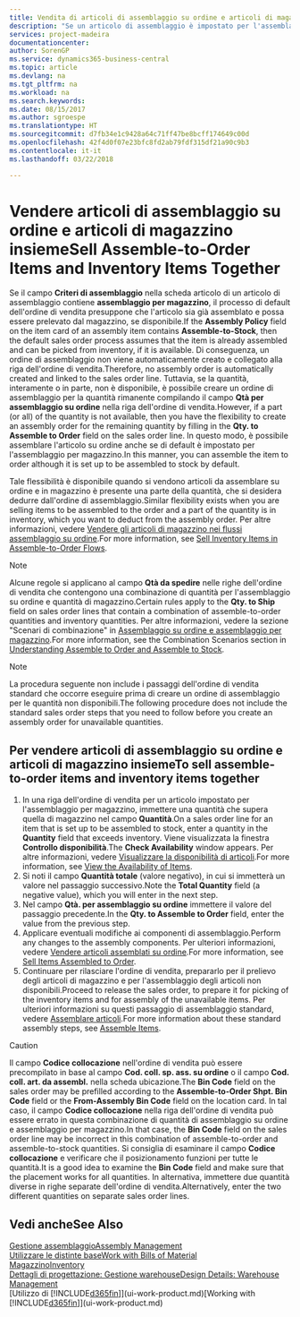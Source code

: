```yaml
---
title: Vendita di articoli di assemblaggio su ordine e articoli di magazzino insieme | Microsoft Docs
description: "Se un articolo di assemblaggio è impostato per l'assemblaggio per magazzino, il processo dell'ordine di vendita di default presuppone che l'articolo sia già assemblato e che possa essere prelevato dal magazzino, se disponibile. Tuttavia se una parte (o tutta) della quantità non è disponibile, è possibile scegliere al volo di creare un ordine di assemblaggio per la quantità rimanente."
services: project-madeira
documentationcenter: 
author: SorenGP
ms.service: dynamics365-business-central
ms.topic: article
ms.devlang: na
ms.tgt_pltfrm: na
ms.workload: na
ms.search.keywords: 
ms.date: 08/15/2017
ms.author: sgroespe
ms.translationtype: HT
ms.sourcegitcommit: d7fb34e1c9428a64c71ff47be8bcff174649c00d
ms.openlocfilehash: 42f4d0f07e23bfc8fd2ab79fdf315df21a90c9b3
ms.contentlocale: it-it
ms.lasthandoff: 03/22/2018

---
```

# <a name="sell-assemble-to-order-items-and-inventory-items-together"></a><span data-ttu-id="6889b-104">Vendere articoli di assemblaggio su ordine e articoli di magazzino insieme</span><span class="sxs-lookup"><span data-stu-id="6889b-104">Sell Assemble-to-Order Items and Inventory Items Together</span></span>
<span data-ttu-id="6889b-105">Se il campo **Criteri di assemblaggio** nella scheda articolo di un articolo di assemblaggio contiene **assemblaggio per magazzino**, il processo di default dell'ordine di vendita presuppone che l'articolo sia già assemblato e possa essere prelevato dal magazzino, se disponibile.</span><span class="sxs-lookup"><span data-stu-id="6889b-105">If the **Assembly Policy** field on the item card of an assembly item contains **Assemble-to-Stock**, then the default sales order process assumes that the item is already assembled and can be picked from inventory, if it is available.</span></span> <span data-ttu-id="6889b-106">Di conseguenza, un ordine di assemblaggio non viene automaticamente creato e collegato alla riga dell'ordine di vendita.</span><span class="sxs-lookup"><span data-stu-id="6889b-106">Therefore, no assembly order is automatically created and linked to the sales order line.</span></span> <span data-ttu-id="6889b-107">Tuttavia, se la quantità, interamente o in parte, non è disponibile, è possibile creare un ordine di assemblaggio per la quantità rimanente compilando il campo **Qtà per assemblaggio su ordine** nella riga dell'ordine di vendita.</span><span class="sxs-lookup"><span data-stu-id="6889b-107">However, if a part (or all) of the quantity is not available, then you have the flexibility to create an assembly order for the remaining quantity by filling in the **Qty. to Assemble to Order** field on the sales order line.</span></span> <span data-ttu-id="6889b-108">In questo modo, è possibile assemblare l'articolo su ordine anche se di default è impostato per l'assemblaggio per magazzino.</span><span class="sxs-lookup"><span data-stu-id="6889b-108">In this manner, you can assemble the item to order although it is set up to be assembled to stock by default.</span></span>  

<span data-ttu-id="6889b-109">Tale flessibilità è disponibile quando si vendono articoli da assemblare su ordine e in magazzino è presente una parte della quantità, che si desidera dedurre dall'ordine di assemblaggio.</span><span class="sxs-lookup"><span data-stu-id="6889b-109">Similar flexibility exists when you are selling items to be assembled to the order and a part of the quantity is in inventory, which you want to deduct from the assembly order.</span></span> <span data-ttu-id="6889b-110">Per altre informazioni, vedere [Vendere gli articoli di magazzino nei flussi assemblaggio su ordine](assembly-how-to-sell-inventory-items-in-assemble-to-order-flows.md).</span><span class="sxs-lookup"><span data-stu-id="6889b-110">For more information, see [Sell Inventory Items in Assemble-to-Order Flows](assembly-how-to-sell-inventory-items-in-assemble-to-order-flows.md).</span></span>  

> [!NOTE]  
>  <span data-ttu-id="6889b-111">Alcune regole si applicano al campo **Qtà da spedire** nelle righe dell'ordine di vendita che contengono una combinazione di quantità per l'assemblaggio su ordine e quantità di magazzino.</span><span class="sxs-lookup"><span data-stu-id="6889b-111">Certain rules apply to the **Qty. to Ship** field on sales order lines that contain a combination of assemble-to-order quantities and inventory quantities.</span></span> <span data-ttu-id="6889b-112">Per altre informazioni, vedere la sezione "Scenari di combinazione" in [Assemblaggio su ordine e assemblaggio per magazzino](assembly-assemble-to-order-or-assemble-to-stock.md).</span><span class="sxs-lookup"><span data-stu-id="6889b-112">For more information, see the Combination Scenarios section in [Understanding Assemble to Order and Assemble to Stock](assembly-assemble-to-order-or-assemble-to-stock.md).</span></span>  

> [!NOTE]  
>  <span data-ttu-id="6889b-113">La procedura seguente non include i passaggi dell'ordine di vendita standard che occorre eseguire prima di creare un ordine di assemblaggio per le quantità non disponibili.</span><span class="sxs-lookup"><span data-stu-id="6889b-113">The following procedure does not include the standard sales order steps that you need to follow before you create an assembly order for unavailable quantities.</span></span>

## <a name="to-sell-assemble-to-order-items-and-inventory-items-together"></a><span data-ttu-id="6889b-114">Per vendere articoli di assemblaggio su ordine e articoli di magazzino insieme</span><span class="sxs-lookup"><span data-stu-id="6889b-114">To sell assemble-to-order items and inventory items together</span></span>  
1.  <span data-ttu-id="6889b-115">In una riga dell'ordine di vendita per un articolo impostato per l'assemblaggio per magazzino, immettere una quantità che supera quella di magazzino nel campo **Quantità**.</span><span class="sxs-lookup"><span data-stu-id="6889b-115">On a sales order line for an item that is set up to be assembled to stock, enter a quantity in the **Quantity** field that exceeds inventory.</span></span> <span data-ttu-id="6889b-116">Viene visualizzata la finestra **Controllo disponibilità**.</span><span class="sxs-lookup"><span data-stu-id="6889b-116">The **Check Availability** window appears.</span></span> <span data-ttu-id="6889b-117">Per altre informazioni, vedere [Visualizzare la disponibilità di articoli](inventory-how-availability-overview.md).</span><span class="sxs-lookup"><span data-stu-id="6889b-117">For more information, see [View the Availability of Items](inventory-how-availability-overview.md).</span></span>
2.  <span data-ttu-id="6889b-118">Si noti il campo **Quantità totale** (valore negativo), in cui si immetterà un valore nel passaggio successivo.</span><span class="sxs-lookup"><span data-stu-id="6889b-118">Note the **Total Quantity** field (a negative value), which you will enter in the next step.</span></span>  
3.  <span data-ttu-id="6889b-119">Nel campo **Qtà. per assemblaggio su ordine** immettere il valore del passaggio precedente.</span><span class="sxs-lookup"><span data-stu-id="6889b-119">In the **Qty. to Assemble to Order** field, enter the value from the previous step.</span></span>  
4.  <span data-ttu-id="6889b-120">Applicare eventuali modifiche ai componenti di assemblaggio.</span><span class="sxs-lookup"><span data-stu-id="6889b-120">Perform any changes to the assembly components.</span></span> <span data-ttu-id="6889b-121">Per ulteriori informazioni, vedere [Vendere articoli assemblati su ordine](assembly-how-to-sell-items-assembled-to-order.md).</span><span class="sxs-lookup"><span data-stu-id="6889b-121">For more information, see [Sell Items Assembled to Order](assembly-how-to-sell-items-assembled-to-order.md).</span></span>  
5.  <span data-ttu-id="6889b-122">Continuare per rilasciare l'ordine di vendita, prepararlo per il prelievo degli articoli di magazzino e per l'assemblaggio degli articoli non disponibili.</span><span class="sxs-lookup"><span data-stu-id="6889b-122">Proceed to release the sales order, to prepare it for picking of the inventory items and for assembly of the unavailable items.</span></span> <span data-ttu-id="6889b-123">Per ulteriori informazioni su questi passaggio di assemblaggio standard, vedere [Assemblare articoli](assembly-how-to-assemble-items.md).</span><span class="sxs-lookup"><span data-stu-id="6889b-123">For more information about these standard assembly steps, see [Assemble Items](assembly-how-to-assemble-items.md).</span></span>  

> [!CAUTION]  
>  <span data-ttu-id="6889b-124">Il campo **Codice collocazione** nell'ordine di vendita può essere precompilato in base al campo **Cod. coll. sp. ass. su ordine** o il campo **Cod. coll. art. da assembl.** nella scheda ubicazione.</span><span class="sxs-lookup"><span data-stu-id="6889b-124">The **Bin Code** field on the sales order may be prefilled according to the **Assemble-to-Order Shpt. Bin Code** field or the **From-Assembly Bin Code** field on the location card.</span></span> <span data-ttu-id="6889b-125">In tal caso, il campo **Codice collocazione** nella riga dell'ordine di vendita può essere errato in questa combinazione di quantità di assemblaggio su ordine e assemblaggio per magazzino.</span><span class="sxs-lookup"><span data-stu-id="6889b-125">In that case, the **Bin Code** field on the sales order line may be incorrect in this combination of assemble-to-order and assemble-to-stock quantities.</span></span> <span data-ttu-id="6889b-126">Si consiglia di esaminare il campo **Codice collocazione** e verificare che il posizionamento funzioni per tutte le quantità.</span><span class="sxs-lookup"><span data-stu-id="6889b-126">It is a good idea to examine the **Bin Code** field and make sure that the placement works for all quantities.</span></span> <span data-ttu-id="6889b-127">In alternativa, immettere due quantità diverse in righe separate dell'ordine di vendita.</span><span class="sxs-lookup"><span data-stu-id="6889b-127">Alternatively, enter the two different quantities on separate sales order lines.</span></span>  

## <a name="see-also"></a><span data-ttu-id="6889b-128">Vedi anche</span><span class="sxs-lookup"><span data-stu-id="6889b-128">See Also</span></span>  
[<span data-ttu-id="6889b-129">Gestione assemblaggio</span><span class="sxs-lookup"><span data-stu-id="6889b-129">Assembly Management</span></span>](assembly-assemble-items.md)  
[<span data-ttu-id="6889b-130">Utilizzare le distinte base</span><span class="sxs-lookup"><span data-stu-id="6889b-130">Work with Bills of Material</span></span>](inventory-how-work-BOMs.md)  
[<span data-ttu-id="6889b-131">Magazzino</span><span class="sxs-lookup"><span data-stu-id="6889b-131">Inventory</span></span>](inventory-manage-inventory.md)  
[<span data-ttu-id="6889b-132">Dettagli di progettazione: Gestione warehouse</span><span class="sxs-lookup"><span data-stu-id="6889b-132">Design Details: Warehouse Management</span></span>](design-details-warehouse-management.md)  
<span data-ttu-id="6889b-133">[Utilizzo di [!INCLUDE[d365fin](includes/d365fin_md.md)]](ui-work-product.md)</span><span class="sxs-lookup"><span data-stu-id="6889b-133">[Working with [!INCLUDE[d365fin](includes/d365fin_md.md)]](ui-work-product.md)</span></span>

